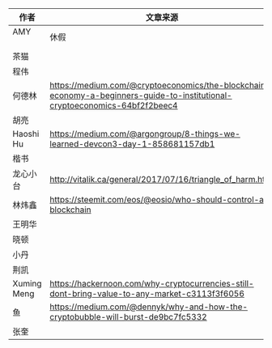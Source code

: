 
|作者             |文章来源 |
|----             |---     |
|AMY              |休假        |
|茶猫             |        |
|程伟             |        |
|何德林           |https://medium.com/@cryptoeconomics/the-blockchain-economy-a-beginners-guide-to-institutional-cryptoeconomics-64bf2f2beec4        |
|胡亮             |        |
|Haoshi Hu        |https://medium.com/@argongroup/8-things-we-learned-devcon3-day-1-858681157db1        |
|楷书             |        |
|龙心小台         |http://vitalik.ca/general/2017/07/16/triangle_of_harm.html |
|林炜鑫           |https://steemit.com/eos/@eosio/who-should-control-a-blockchain       |
|王明华           |        |
|晓顿             |        |
|小丹             |       |
|荆凯             |        |
|Xuming Meng      |https://hackernoon.com/why-cryptocurrencies-still-dont-bring-value-to-any-market-c3113f3f6056 |
|鱼               |https://medium.com/@dennyk/why-and-how-the-cryptobubble-will-burst-de9bc7fc5332        |
|张奎             |        |
